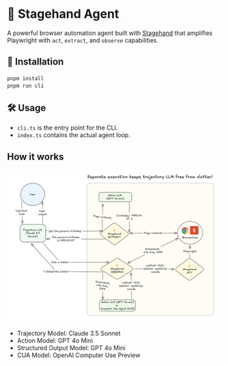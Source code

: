 # 🤘 Stagehand Agent

A powerful browser automation agent built with [Stagehand](https://github.com/browserbase/stagehand) that amplifies Playwright with `act`, `extract`, and `observe` capabilities.

## 🚀 Installation

```bash
pnpm install
pnpm run cli
```

## 🛠️ Usage

- `cli.ts` is the entry point for the CLI.
- `index.ts` contains the actual agent loop.

## How it works

![agent.png](./agent.png)

- Trajectory Model: Claude 3.5 Sonnet
- Action Model: GPT 4o Mini
- Structured Output Model: GPT 4o Mini
- CUA Model: OpenAI Computer Use Preview
